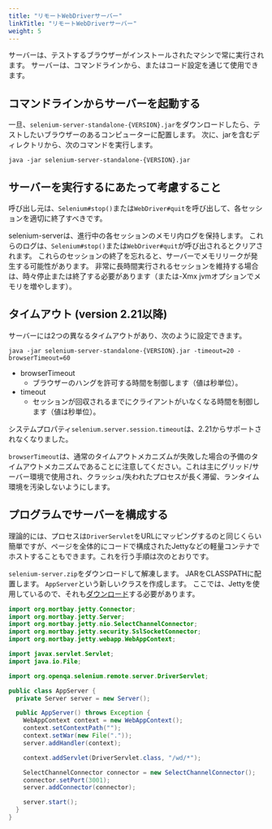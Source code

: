 ```yaml
---
title: "リモートWebDriverサーバー"
linkTitle: "リモートWebDriverサーバー"
weight: 5
---
```


サーバーは、テストするブラウザーがインストールされたマシンで常に実行されます。
サーバーは、コマンドラインから、またはコード設定を通じて使用できます。

## コマンドラインからサーバーを起動する

一旦、`selenium-server-standalone-{VERSION}.jar`をダウンロードしたら、テストしたいブラウザーのあるコンピューターに配置します。
次に、jarを含むディレクトリから、次のコマンドを実行します。

```shell
java -jar selenium-server-standalone-{VERSION}.jar
```

## サーバーを実行するにあたって考慮すること

呼び出し元は、`Selenium#stop()`または`WebDriver#quit`を呼び出して、各セッションを適切に終了すべきです。

selenium-serverは、進行中の各セッションのメモリ内ログを保持します。
これらのログは、`Selenium#stop()`または`WebDriver#quit`が呼び出されるとクリアされます。
これらのセッションの終了を忘れると、サーバーでメモリリークが発生する可能性があります。
非常に長時間実行されるセッションを維持する場合は、時々停止または終了する必要があります（または-Xmx jvmオプションでメモリを増やします）。

## タイムアウト (version 2.21以降)

サーバーには2つの異なるタイムアウトがあり、次のように設定できます。

```shell
java -jar selenium-server-standalone-{VERSION}.jar -timeout=20 -browserTimeout=60
```

* browserTimeout
  * ブラウザーのハングを許可する時間を制御します（値は秒単位）。
* timeout
  * セッションが回収されるまでにクライアントがいなくなる時間を制御します（値は秒単位）。

システムプロパティ`selenium.server.session.timeout`は、2.21からサポートされなくなりました。

`browserTimeout`は、通常のタイムアウトメカニズムが失敗した場合の予備のタイムアウトメカニズムであることに注意してください。これは主にグリッド/サーバー環境で使用され、クラッシュ/失われたプロセスが長く滞留、ランタイム環境を汚染しないようにします。

## プログラムでサーバーを構成する

理論的には、プロセスは`DriverServlet`をURLにマッピングするのと同じくらい簡単ですが、ページを全体的にコードで構成されたJettyなどの軽量コンテナでホストすることもできます。これを行う手順は次のとおりです。

`selenium-server.zip`をダウンロードして解凍します。
JARをCLASSPATHに配置します。
`AppServer`という新しいクラスを作成します。
ここでは、Jettyを使用しているので、それも[ダウンロード](//www.eclipse.org/jetty/download.html)する必要があります。

```java
import org.mortbay.jetty.Connector;
import org.mortbay.jetty.Server;
import org.mortbay.jetty.nio.SelectChannelConnector;
import org.mortbay.jetty.security.SslSocketConnector;
import org.mortbay.jetty.webapp.WebAppContext;

import javax.servlet.Servlet;
import java.io.File;

import org.openqa.selenium.remote.server.DriverServlet;

public class AppServer {
  private Server server = new Server();

  public AppServer() throws Exception {
    WebAppContext context = new WebAppContext();
    context.setContextPath("");
    context.setWar(new File("."));
    server.addHandler(context);

    context.addServlet(DriverServlet.class, "/wd/*");

    SelectChannelConnector connector = new SelectChannelConnector();
    connector.setPort(3001);
    server.addConnector(connector);

    server.start();
  }
}
```
